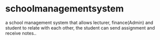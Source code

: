 # schoolmanagementsystem
a school management system that allows lecturer, finance(Admin) and student to relate with each other, the student can send assignment and receive notes..
